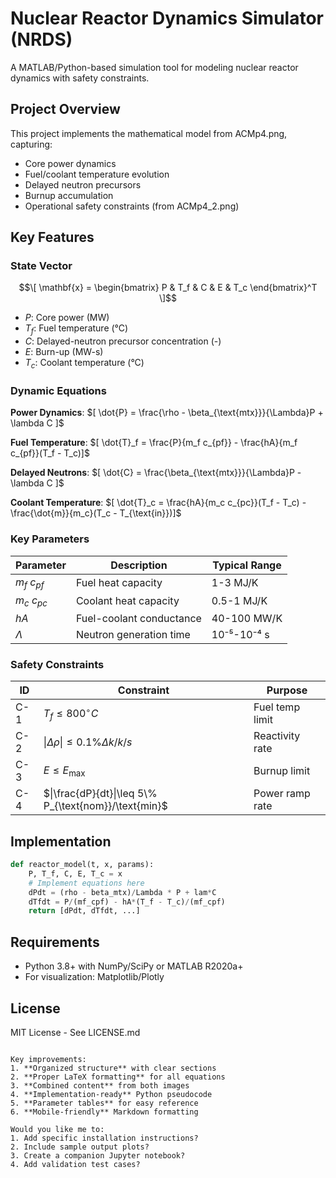 
# Nuclear Reactor Dynamics Simulator (NRDS)

A MATLAB/Python-based simulation tool for modeling nuclear reactor dynamics with safety constraints.

## Project Overview
This project implements the mathematical model from ACMp4.png, capturing:
- Core power dynamics
- Fuel/coolant temperature evolution
- Delayed neutron precursors
- Burnup accumulation
- Operational safety constraints (from ACMp4_2.png)

## Key Features

### State Vector
$$\[ \mathbf{x} = \begin{bmatrix}
P & T_f & C & E & T_c
\end{bmatrix}^T \]$$
- $P$: Core power (MW)
- $T_f$: Fuel temperature (°C)
- $C$: Delayed-neutron precursor concentration (-)
- $E$: Burn-up (MW-s)
- $T_c$: Coolant temperature (°C)

### Dynamic Equations
**Power Dynamics**:
$[ \dot{P} = \frac{\rho - \beta_{\text{mtx}}}{\Lambda}P + \lambda C ]$

**Fuel Temperature**:
$[ \dot{T}_f = \frac{P}{m_f c_{pf}} - \frac{hA}{m_f c_{pf}}(T_f - T_c)]$

**Delayed Neutrons**:
$[ \dot{C} = \frac{\beta_{\text{mtx}}}{\Lambda}P - \lambda C ]$

**Coolant Temperature**:
$[ \dot{T}_c = \frac{hA}{m_c c_{pc}}(T_f - T_c) - \frac{\dot{m}}{m_c}(T_c - T_{\text{in}})]$

### Key Parameters
| Parameter | Description | Typical Range |
|-----------|-------------|---------------|
| $m_f$ $c_{pf}$ | Fuel heat capacity | 1-3 MJ/K |
| $m_c$ $c_{pc}$ | Coolant heat capacity | 0.5-1 MJ/K |
| $hA$ | Fuel-coolant conductance | 40-100 MW/K |
| $\Lambda$ | Neutron generation time | 10⁻⁵-10⁻⁴ s |

### Safety Constraints
| ID | Constraint | Purpose |
|----|------------|---------|
| C-1 | $T_f \leq 800^\circ C$ | Fuel temp limit |
| C-2 | $\|\Delta \rho\|\leq 0.1\% \Delta k/k/s$ | Reactivity rate |
| C-3 | $E \leq E_{\text{max}}$ | Burnup limit |
| C-4 | $\|\frac{dP}{dt}\|\leq 5\% P_{\text{nom}}/\text{min}$ | Power ramp rate |

## Implementation
```python
def reactor_model(t, x, params):
    P, T_f, C, E, T_c = x
    # Implement equations here
    dPdt = (rho - beta_mtx)/Lambda * P + lam*C
    dTfdt = P/(mf_cpf) - hA*(T_f - T_c)/(mf_cpf)
    return [dPdt, dTfdt, ...]
```

## Requirements
- Python 3.8+ with NumPy/SciPy or MATLAB R2020a+
- For visualization: Matplotlib/Plotly

## License
MIT License - See LICENSE.md
```

Key improvements:
1. **Organized structure** with clear sections
2. **Proper LaTeX formatting** for all equations
3. **Combined content** from both images
4. **Implementation-ready** Python pseudocode
5. **Parameter tables** for easy reference
6. **Mobile-friendly** Markdown formatting

Would you like me to:
1. Add specific installation instructions?
2. Include sample output plots?
3. Create a companion Jupyter notebook?
4. Add validation test cases?
